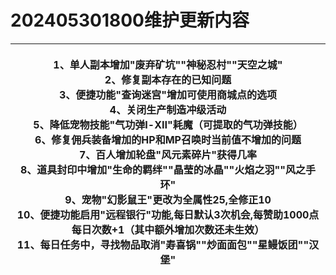 # 202405301800维护更新内容

| <p>1、单人副本增加"废弃矿坑""神秘忍村""天空之城"<br>2、修复副本存在的已知问题<br>3、便捷功能"查询迷宫"增加可使用商城点的选项<br>4、关闭生产制造冲级活动<br>5、降低宠物技能"气功弹Ⅰ-Ⅻ"耗魔（可提取的气功弹技能）<br>6、修复佣兵装备增加的HP和MP召唤时当前值不增加的问题<br>7、百人增加轮盘"风元素碎片"获得几率<br>8、道具封印中增加"生命的羁绊""晶莹的冰晶""火焰之羽""风之手环"<br>9、宠物"幻影鼠王"更改为全属性25,全修正10<br>10、便捷功能启用"远程银行"功能,每日默认3次机会,每赞助1000点每日次数+1（其中额外增加次数还未生效）<br>11、每日任务中，寻找物品取消"寿喜锅""炒面面包""星鳗饭团""汉堡"</p> |
| ----------------------------------------------------------------------------------------------------------------------------------------------------------------------------------------------------------------------------------------------------------------------------------------------------------------------------------------------------------- |
